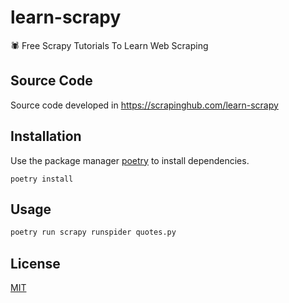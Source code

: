 # learn-scrapy
:spider: Free Scrapy Tutorials To Learn Web Scraping

## Source Code

Source code developed in https://scrapinghub.com/learn-scrapy

## Installation

Use the package manager [poetry](https://python-poetry.org) to install dependencies.

`poetry install`

## Usage

```bash
poetry run scrapy runspider quotes.py
```

## License
[MIT](https://choosealicense.com/licenses/mit/)
